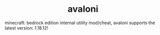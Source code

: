 # <center>avaloni</center>
minecraft: bedrock edition internal utility mod/cheat, avaloni supports the latest version: 1.18.12!
